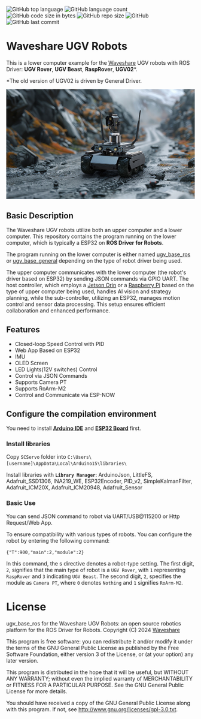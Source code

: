 ![GitHub top language](https://img.shields.io/github/languages/top/effectsmachine/ugv_base_ros) ![GitHub language count](https://img.shields.io/github/languages/count/effectsmachine/ugv_base_ros)
![GitHub code size in bytes](https://img.shields.io/github/languages/code-size/effectsmachine/ugv_base_ros)
![GitHub repo size](https://img.shields.io/github/repo-size/effectsmachine/ugv_base_ros) ![GitHub](https://img.shields.io/github/license/effectsmachine/ugv_base_ros) ![GitHub last commit](https://img.shields.io/github/last-commit/effectsmachine/ugv_base_ros)

# Waveshare UGV Robots
This is a lower computer example for the [Waveshare](https://www.waveshare.com/) UGV robots with ROS Driver: **UGV Rover**, **UGV Beast**, **RaspRover**, **UGV02**\*.

\*The old version of UGV02 is driven by General Driver.

![](./README_footage/UGV-Rover-details-23.jpg)

## Basic Description
The Waveshare UGV robots utilize both an upper computer and a lower computer. This repository contains the program running on the lower computer, which is typically a ESP32 on **ROS Driver for Robots**.  

The program running on the lower computer is either named [ugv_base_ros](https://github.com/effectsmachine/ugv_base_ros.git) or [ugv_base_general](https://github.com/effectsmachine/ugv_base_general.git) depending on the type of robot driver being used.  

The upper computer communicates with the lower computer (the robot's driver based on ESP32) by sending JSON commands via GPIO UART. The host controller, which employs a [Jetson Orin](https://github.com/waveshareteam/ugv_jetson) or a [Raspberry Pi](https://github.com/waveshareteam/ugv_rpi) based on the type of upper computer being used, handles AI vision and strategy planning, while the sub-controller, utilizing an ESP32, manages motion control and sensor data processing. This setup ensures efficient collaboration and enhanced performance.

## Features
- Closed-loop Speed Control with PID
- Web App Based on ESP32
- IMU
- OLED Screen
- LED Lights(12V switches) Control
- Control via JSON Commands
- Supports Camera PT
- Supports RoArm-M2
- Control and Communicate via ESP-NOW

## Configure the compilation environment
You need to install **[Arduino IDE](https://www.arduino.cc/en/software)** and **[ESP32 Board](https://randomnerdtutorials.com/installing-the-esp32-board-in-arduino-ide-windows-instructions/)** first.

### Install libraries
Copy `SCServo` folder into `C:\Users\[username]\AppData\Local\Arduino15\libraries\`

Install libraries with **`Library Manager`**: ArduinoJson, LittleFS, Adafruit_SSD1306, INA219_WE, ESP32Encoder, PID_v2, SimpleKalmanFilter, Adafruit_ICM20X, Adafruit_ICM20948, Adafruit_Sensor

### Basic Use
You can send JSON command to robot via UART/USB@115200 or Http Request/Web App.

To ensure compatibility with various types of robots. You can configure the robot by entering the following command:

    {"T":900,"main":2,"module":2}

In this command, the s directive denotes a robot-type setting. The first digit, `2`, signifies that the main type of robot is a `UGV Rover`, with `1` representing `RaspRover` and `3` indicating `UGV Beast`. The second digit, `2`, specifies the module as `Camera PT`, where `0` denotes `Nothing` and `1` signifies `RoArm-M2`.

# License
ugv_base_ros for the Waveshare UGV Robots: an open source robotics platform for the ROS Driver for Robots.
Copyright (C) 2024 [Waveshare](https://www.waveshare.com/)

This program is free software: you can redistribute it and/or modify
it under the terms of the GNU General Public License as published by
the Free Software Foundation, either version 3 of the License, or
(at your option) any later version.

This program is distributed in the hope that it will be useful,
but WITHOUT ANY WARRANTY; without even the implied warranty of
MERCHANTABILITY or FITNESS FOR A PARTICULAR PURPOSE.  See the
GNU General Public License for more details.

You should have received a copy of the GNU General Public License
along with this program.  If not, see <http://www.gnu.org/licenses/gpl-3.0.txt>.

